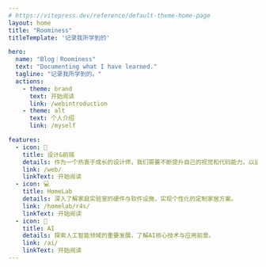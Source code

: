 ```yaml
---
# https://vitepress.dev/reference/default-theme-home-page
layout: home
title: "Roominess"
titleTemplate: '记录我所学到的'

hero:
  name: "Blog｜Roominess"
  text: "Documenting what I have learned."
  tagline: "记录我所学到的。"
  actions:
    - theme: brand
      text: 开始阅读
      link: /webintroduction
    - theme: alt
      text: 个人介绍
      link: /myself

features:
  - icon: 🎨
    title: 设计&前端
    details: 作为一个热衷于成长的设计师，我们需要不断提升自己的视觉和代码能力，以适应这个不断变革的领域。
    link: /web/
    linkText: 开始阅读
  - icon: 💻
    title: HomeLab
    details: 深入了解家庭实验室的硬件与软件设施，实现个性化的定制家居方案。
    link: /homelab/r4s/
    linkText: 开始阅读
  - icon: 🤖
    title: AI
    details: 探索人工智能领域的重要发展，了解AI核心技术与应用前景。
    link: /ai/
    linkText: 开始阅读
---
```


